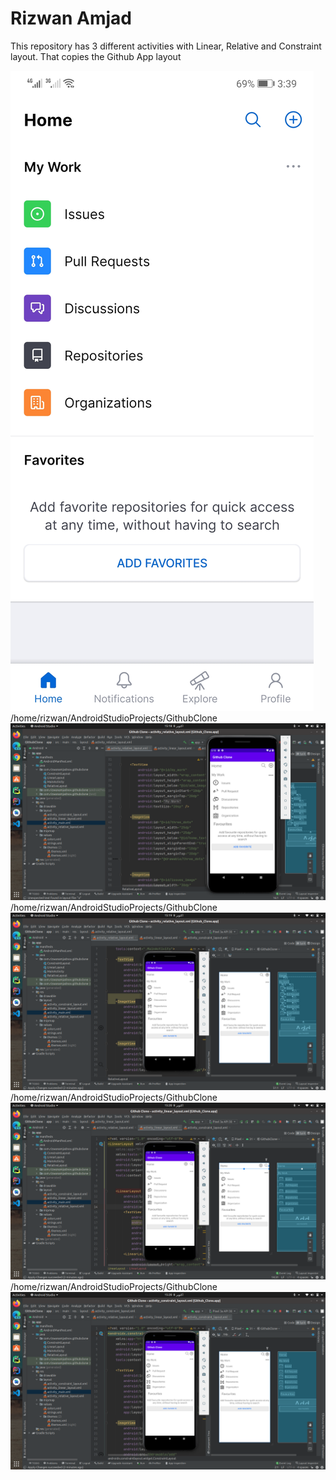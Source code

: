 # Rizwan Amjad
This repository has 3 different activities with Linear, Relative and Constraint layout. That copies the Github App layout

![Original Layout](./app/src/main/res/drawable/original_layout_github.jpg)
/home/rizwan/AndroidStudioProjects/GithubClone
![My work Space](./app/src/main/res/drawable/workspace_screenshot.png)
/home/rizwan/AndroidStudioProjects/GithubClone
![Relative Layout](./app/src/main/res/drawable/relative_layout.png)
/home/rizwan/AndroidStudioProjects/GithubClone
![Linear Layout](./app/src/main/res/drawable/linear_layout.png)
/home/rizwan/AndroidStudioProjects/GithubClone
![Constraint Layout](./app/src/main/res/drawable/constraint_layout.png)
